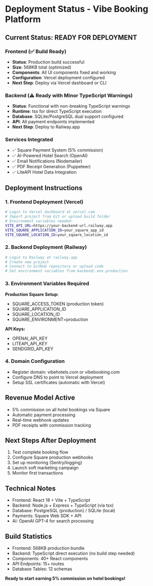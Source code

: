 # Deployment Status - Vibe Booking Platform

## Current Status: READY FOR DEPLOYMENT

### Frontend (✅ Build Ready)
- **Status**: Production build successful
- **Size**: 568KB total (optimized)
- **Components**: All UI components fixed and working
- **Configuration**: Vercel deployment configured
- **Next Step**: Deploy via Vercel dashboard or CLI

### Backend (⚠️ Ready with Minor TypeScript Warnings)
- **Status**: Functional with non-breaking TypeScript warnings
- **Runtime**: tsx for direct TypeScript execution
- **Database**: SQLite/PostgreSQL dual support configured
- **API**: All payment endpoints implemented
- **Next Step**: Deploy to Railway.app

### Services Integrated
- ✅ Square Payment System (5% commission)
- ✅ AI-Powered Hotel Search (OpenAI)
- ✅ Email Notifications (Nodemailer)
- ✅ PDF Receipt Generation (Puppeteer)
- ✅ LiteAPI Hotel Data Integration

## Deployment Instructions

### 1. Frontend Deployment (Vercel)
```bash
# Login to Vercel dashboard at vercel.com
# Import project from Git or upload build folder
# Environment variables needed:
VITE_API_URL=https://your-backend-url.railway.app
VITE_SQUARE_APPLICATION_ID=your_square_app_id
VITE_SQUARE_LOCATION_ID=your_square_location_id
```

### 2. Backend Deployment (Railway)
```bash
# Login to Railway at railway.app
# Create new project
# Connect to GitHub repository or upload code
# Set environment variables from backend/.env.production
```

### 3. Environment Variables Required

**Production Square Setup:**
- SQUARE_ACCESS_TOKEN (production token)
- SQUARE_APPLICATION_ID 
- SQUARE_LOCATION_ID
- SQUARE_ENVIRONMENT=production

**API Keys:**
- OPENAI_API_KEY
- LITEAPI_API_KEY
- SENDGRID_API_KEY

### 4. Domain Configuration
- Register domain: vibehotels.com or vibebooking.com
- Configure DNS to point to Vercel deployment
- Setup SSL certificates (automatic with Vercel)

## Revenue Model Active
- 5% commission on all hotel bookings via Square
- Automatic payment processing
- Real-time webhook updates
- PDF receipts with commission tracking

## Next Steps After Deployment
1. Test complete booking flow
2. Configure Square production webhooks
3. Set up monitoring (Sentry/logging)
4. Launch soft marketing campaign
5. Monitor first transactions

## Technical Notes
- Frontend: React 18 + Vite + TypeScript
- Backend: Node.js + Express + TypeScript (via tsx)
- Database: PostgreSQL (production) / SQLite (local)
- Payments: Square Web SDK + API
- AI: OpenAI GPT-4 for search processing

## Build Statistics
- Frontend: 568KB production bundle
- Backend: TypeScript direct execution (no build step needed)
- Components: 40+ React components
- API Endpoints: 15+ routes
- Database Tables: 12 schemas

**Ready to start earning 5% commission on hotel bookings!**